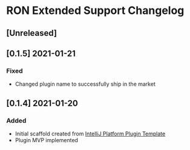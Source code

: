 <!-- Keep a Changelog guide -> https://keepachangelog.com -->

# RON Extended Support Changelog

## [Unreleased]

## [0.1.5] 2021-01-21
### Fixed
- Changed plugin name to successfully ship in the market

## [0.1.4] 2021-01-20
### Added
- Initial scaffold created from [IntelliJ Platform Plugin Template](https://github.com/JetBrains/intellij-platform-plugin-template)
- Plugin MVP implemented